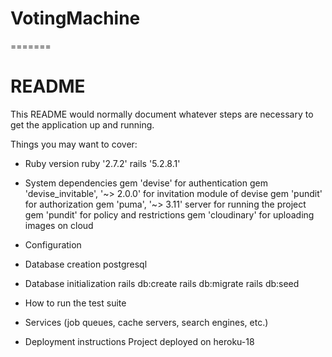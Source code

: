 
# VotingMachine
=======
# README

This README would normally document whatever steps are necessary to get the
application up and running.

Things you may want to cover:

* Ruby version
    ruby '2.7.2'
    rails '5.2.8.1'

* System dependencies
    gem 'devise' for authentication
    gem 'devise_invitable', '~> 2.0.0' for invitation module of devise
    gem 'pundit' for authorization
    gem 'puma', '~> 3.11' server for running the project
    gem 'pundit'  for policy and restrictions
    gem 'cloudinary'  for uploading images on cloud

* Configuration

* Database creation
    postgresql

* Database initialization
    rails db:create
    rails db:migrate
    rails db:seed

* How to run the test suite

* Services (job queues, cache servers, search engines, etc.)

* Deployment instructions
    Project deployed on heroku-18
